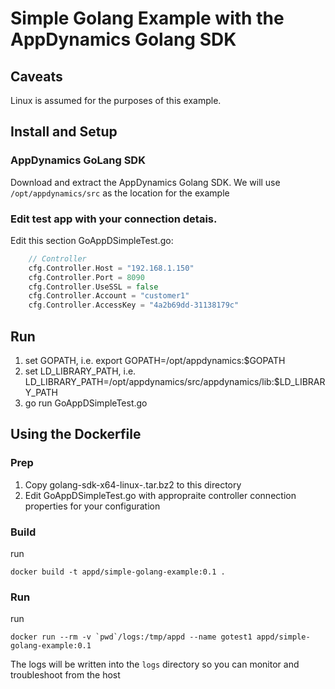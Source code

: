 
# Simple Golang Example with the AppDynamics Golang SDK

## Caveats

Linux is assumed for the purposes of this example.

## Install and Setup

### AppDynamics GoLang SDK

Download and extract the AppDynamics Golang SDK. We will use `/opt/appdynamics/src` as the location for the example

### Edit test app with your connection detais.

Edit this section GoAppDSimpleTest.go:

```go
    // Controller
    cfg.Controller.Host = "192.168.1.150"
    cfg.Controller.Port = 8090
    cfg.Controller.UseSSL = false
    cfg.Controller.Account = "customer1"
    cfg.Controller.AccessKey = "4a2b69dd-31138179c"
```

## Run

1. set GOPATH, i.e. export GOPATH=/opt/appdynamics:$GOPATH
2. set LD_LIBRARY_PATH, i.e. LD_LIBRARY_PATH=/opt/appdynamics/src/appdynamics/lib:$LD_LIBRARY_PATH
3. go run GoAppDSimpleTest.go


## Using the Dockerfile

### Prep

1. Copy golang-sdk-x64-linux-<version>.tar.bz2 to this directory
2. Edit GoAppDSimpleTest.go with appropraite controller connection properties for your configuration

### Build

run

```
docker build -t appd/simple-golang-example:0.1 .
```

### Run

run

```
docker run --rm -v `pwd`/logs:/tmp/appd --name gotest1 appd/simple-golang-example:0.1
```

The logs will be written into the `logs` directory so you can monitor and troubleshoot from the host


